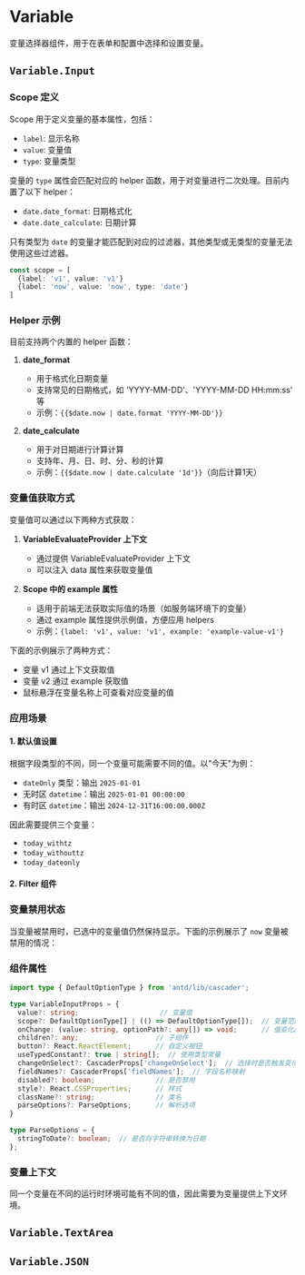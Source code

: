 # Variable

变量选择器组件，用于在表单和配置中选择和设置变量。

## `Variable.Input`

### Scope 定义

Scope 用于定义变量的基本属性，包括：
- `label`: 显示名称
- `value`: 变量值
- `type`: 变量类型

变量的 `type` 属性会匹配对应的 helper 函数，用于对变量进行二次处理。目前内置了以下 helper：
- `date.date_format`: 日期格式化
- `date.date_calculate`: 日期计算

只有类型为 `date` 的变量才能匹配到对应的过滤器，其他类型或无类型的变量无法使用这些过滤器。

```ts
const scope = [
  {label: 'v1', value: 'v1'}
  {label: 'now', value: 'now', type: 'date'}
]
```

<code src="./demos/scope.tsx"></code>

### Helper 示例

目前支持两个内置的 helper 函数：

1. **date_format**
   - 用于格式化日期变量
   - 支持常见的日期格式，如 'YYYY-MM-DD'、'YYYY-MM-DD HH:mm:ss' 等
   - 示例：`{{$date.now | date.format 'YYYY-MM-DD'}}`

2. **date_calculate**
   - 用于对日期进行计算计算
   - 支持年、月、日、时、分、秒的计算
   - 示例：`{{$date.now | date.calculate '1d'}}`（向后计算1天）

<code src="./demos/helper-demo.tsx"></code>

### 变量值获取方式

变量值可以通过以下两种方式获取：

1. **VariableEvaluateProvider 上下文**
   - 通过提供 VariableEvaluateProvider 上下文
   - 可以注入 data 属性来获取变量值

2. **Scope 中的 example 属性**
   - 适用于前端无法获取实际值的场景（如服务端环境下的变量）
   - 通过 example 属性提供示例值，方便应用 helpers
   - 示例：`{label: 'v1', value: 'v1', example: 'example-value-v1'}`

下面的示例展示了两种方式：
- 变量 v1 通过上下文获取值
- 变量 v2 通过 example 获取值
- 鼠标悬浮在变量名称上可查看对应变量的值

<code src="./demos/variable-value.tsx"></code>

### 应用场景

#### 1. 默认值设置
根据字段类型的不同，同一个变量可能需要不同的值。以"今天"为例：
- `dateOnly` 类型：输出 `2025-01-01`
- 无时区 `datetime`：输出 `2025-01-01 00:00:00`
- 有时区 `datetime`：输出 `2024-12-31T16:00:00.000Z`

因此需要提供三个变量：
- `today_withtz`
- `today_withouttz`
- `today_dateonly`

<code src="./demos/form-default-value.tsx"></code>

#### 2. Filter 组件
<code src="./demos/filter-demo.tsx"></code>

<!-- #### 2. 数据范围
<code src="./demos/data-scope-demo.tsx"></code> -->

### 变量禁用状态
当变量被禁用时，已选中的变量值仍然保持显示。下面的示例展示了 `now` 变量被禁用的情况：

<code src="./demos/selected-and-disable.tsx"></code>

### 组件属性

```ts
import type { DefaultOptionType } from 'antd/lib/cascader';

type VariableInputProps = {
  value?: string;                    // 变量值
  scope?: DefaultOptionType[] | (() => DefaultOptionType[]);  // 变量范围
  onChange: (value: string, optionPath?: any[]) => void;      // 值变化回调
  children?: any;                   // 子组件
  button?: React.ReactElement;      // 自定义按钮
  useTypedConstant?: true | string[];  // 使用类型常量
  changeOnSelect?: CascaderProps['changeOnSelect'];  // 选择时是否触发变化
  fieldNames?: CascaderProps['fieldNames'];  // 字段名称映射
  disabled?: boolean;               // 是否禁用
  style?: React.CSSProperties;      // 样式
  className?: string;               // 类名
  parseOptions?: ParseOptions;      // 解析选项
}

type ParseOptions = {
  stringToDate?: boolean;  // 是否将字符串转换为日期
};
```


### 变量上下文

同一个变量在不同的运行时环境可能有不同的值，因此需要为变量提供上下文环境。

## `Variable.TextArea`

<code src="./demos/demo2.tsx"></code>

## `Variable.JSON`

<code src="./demos/demo3.tsx"></code>
